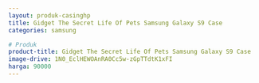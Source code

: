 ```yaml
---
layout: produk-casinghp
title: Gidget The Secret Life Of Pets Samsung Galaxy S9 Case
categories: samsung

# Produk
product-title: Gidget The Secret Life Of Pets Samsung Galaxy S9 Case
image-drive: 1N0_EclHEWOAnRA0Cc5w-zGpTTdtK1xFI
harga: 90000
---
```

